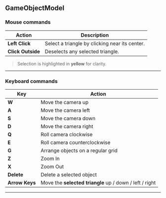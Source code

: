 ## GameObjectModel


### Mouse commands
| Action | Description |
|---------|--------------|
| **Left Click**    | Select a triangle by clicking near its center. |
| **Click Outside** | Deselects any selected triangle.               |

> Selection is highlighted in **yellow** for clarity.

---
### Keyboard commands

| Key | Action |
|-------|-----------------------|
| **W** | Move the camera up    |
| **A** | Move the camera left  |
| **S** | Move the camera down  |
| **D** | Move the camera right |
| **Q** | Roll camera clockwise |
| **E** | Roll camera counterclockwise |
| **G** | Arrange objects on a regular grid |
| **Z** | Zoom In |
| **X** | Zoom Out |
| **Delete** | Delete a selected object |
| **Arrow Keys** | Move the **selected triangle** up / down / left / right |

---
